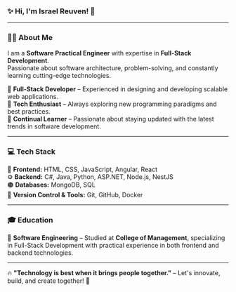 ### ✨ **Hi, I'm Israel Reuven!** 🚀  

---  

### 👨‍💻 **About Me**  
I am a **Software Practical Engineer** with expertise in **Full-Stack Development**.  
Passionate about software architecture, problem-solving, and constantly learning cutting-edge technologies.

🔹 **Full-Stack Developer** – Experienced in designing and developing scalable web applications.  
🔹 **Tech Enthusiast** – Always exploring new programming paradigms and best practices.  
🔹 **Continual Learner** – Passionate about staying updated with the latest trends in software development.

---  

### 💻 **Tech Stack**  
🚀 **Frontend:** HTML, CSS, JavaScript, Angular, React  
⚙️ **Backend:** C#, Java, Python, ASP.NET, Node.js, NestJS  
🟤 **Databases:** MongoDB, SQL  
🔗 **Version Control & Tools:** Git, GitHub, Docker  

---  
### 🎓 **Education**  
📘 **Software Engineering** – Studied at **College of Management**, specializing in Full-Stack Development with practical experience in both frontend and backend technologies.

---  


🔥 **"Technology is best when it brings people together."** – Let's innovate, build, and create together! 🚀
